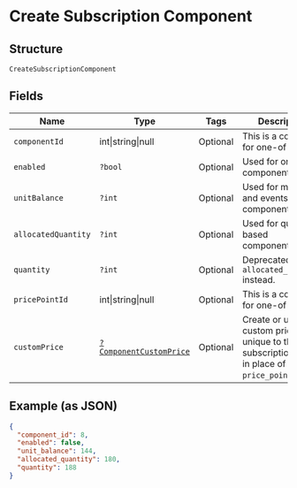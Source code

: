 
# Create Subscription Component

## Structure

`CreateSubscriptionComponent`

## Fields

| Name | Type | Tags | Description | Getter | Setter |
|  --- | --- | --- | --- | --- | --- |
| `componentId` | int\|string\|null | Optional | This is a container for one-of cases. | getComponentId(): | setComponentId( componentId): void |
| `enabled` | `?bool` | Optional | Used for on/off components only. | getEnabled(): ?bool | setEnabled(?bool enabled): void |
| `unitBalance` | `?int` | Optional | Used for metered and events based components. | getUnitBalance(): ?int | setUnitBalance(?int unitBalance): void |
| `allocatedQuantity` | `?int` | Optional | Used for quantity based components. | getAllocatedQuantity(): ?int | setAllocatedQuantity(?int allocatedQuantity): void |
| `quantity` | `?int` | Optional | Deprecated. Use `allocated_quantity` instead. | getQuantity(): ?int | setQuantity(?int quantity): void |
| `pricePointId` | int\|string\|null | Optional | This is a container for one-of cases. | getPricePointId(): | setPricePointId( pricePointId): void |
| `customPrice` | [`?ComponentCustomPrice`](../../doc/models/component-custom-price.md) | Optional | Create or update custom pricing unique to the subscription. Used in place of `price_point_id`. | getCustomPrice(): ?ComponentCustomPrice | setCustomPrice(?ComponentCustomPrice customPrice): void |

## Example (as JSON)

```json
{
  "component_id": 8,
  "enabled": false,
  "unit_balance": 144,
  "allocated_quantity": 180,
  "quantity": 188
}
```


